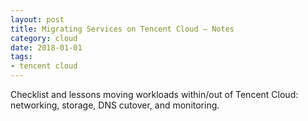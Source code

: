 ```yaml
---
layout: post
title: Migrating Services on Tencent Cloud — Notes
category: cloud
date: 2018-01-01
tags:
- tencent cloud
---
```


Checklist and lessons moving workloads within/out of Tencent Cloud: networking, storage, DNS cutover, and monitoring.

